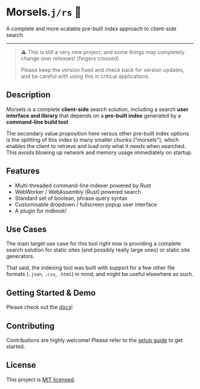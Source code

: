 # Morsels.`j/rs` 🧀

A complete and more scalable pre-built index approach to client-side search.

---

> :warning: This is still a very new project, and some things may completely change over releases! (fingers crossed)<br>
>
> Please keep the version fixed and check back for version updates, and be careful with using this in critical applications.

## Description

Morsels is a complete **client-side** search solution, including a search **user interface and library** that depends on a **pre-built index** generated by a **command-line build tool**.

The secondary value proposition here versus other pre-built index options is the splitting of this index to many smaller chunks ("morsels"), which enables the client to retrieve and load only what it needs when searched. This avoids blowing up network and memory usage immediately on startup.

## Features

- Multi-threaded command-line indexer powered by Rust
- WebWorker / WebAssembly (Rust) powered search
- Standard set of boolean, phrase query syntax
- Customisable dropdown / fullscreen popup user interface
- A plugin for mdbook!

## Use Cases

The main target use case for this tool right now is providing a complete search solution for static sites (and possibly really large ones) or static site generators.

That said, the indexing tool was built with support for a few other file formats (`.json`, `.csv`, `.html`) in mind, and might be useful elsewhere as such.

## Getting Started & Demo

Please check out the [docs](http://ang-zeyu.github.io/morsels/)!

## Contributing

Contributions are highly welcome! Please refer to the [setup guide](http://ang-zeyu.github.io/morsels/contributing.html) to get started.

## License

This project is [MIT licensed](./LICENSE.md).
